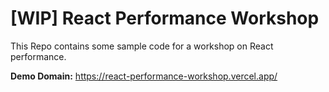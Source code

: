 # [WIP] React Performance Workshop

This Repo contains some sample code for a workshop on React performance.


**Demo Domain:**
https://react-performance-workshop.vercel.app/
